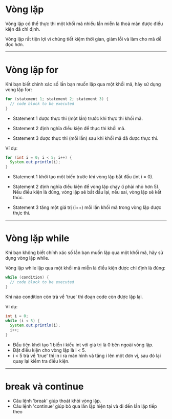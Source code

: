 # Vòng lặp

Vòng lặp có thể thực thi một khối mã nhiều lần miễn là thoả mãn được điều kiện đã chỉ định.

Vòng lặp rất tiện lợi vì chúng tiết kiệm thời gian, giảm lỗi và làm cho mã dễ đọc hơn.

---

# Vòng lặp for

Khi bạn biết chính xác số lần bạn muốn lặp qua một khối mã, hãy sử dụng vòng lặp for:

``` Java
for (statement 1; statement 2; statement 3) {
  // code block to be executed
}
```
- Statement 1 được thực thi (một lần) trước khi thực thi khối mã.

- Statement 2 định nghĩa điều kiện để thực thi khối mã.

- Statement 3 được thực thi (mỗi lần) sau khi khối mã đã được thực thi.

Ví dụ: 

``` Java
for (int i = 0; i < 5; i++) {
  System.out.println(i);
}
```

- Statement 1 khởi tạo một biến trước khi vòng lặp bắt đầu (int i = 0).

- Statement 2 định nghĩa điều kiện để vòng lặp chạy (i phải nhỏ hơn 5). Nếu điều kiện là đúng, vòng lặp sẽ bắt đầu lại, nếu sai, vòng lặp sẽ kết thúc.

- Statement 3 tăng một giá trị (i++) mỗi lần khối mã trong vòng lặp được thực thi.

---

# Vòng lặp while

Khi bạn không biết chính xác số lần bạn muốn lặp qua một khối mã, hãy sử dụng vòng lặp while.

Vòng lặp while lặp qua một khối mã miễn là điều kiện được chỉ định là đúng:

``` Java
while (condition) {
  // code block to be executed
}
```

Khi nào condition còn trả về 'true' thì đoạn code còn được lặp lại.

Ví dụ:

``` Java
int i = 0;
while (i < 5) {
  System.out.println(i);
  i++;
}
```

- Đầu tiên khởi tạo 1 biến i kiểu int với giá trị là 0 bên ngoài vòng lặp.
- Đặt điều kiện cho vòng lặp là i < 5.
- i < 5 trả về 'true' thì in i ra màn hình và tăng i lên một đơn vị, sau đó lại quay lại kiểm tra điều kiện.

---

# break và continue

- Câu lệnh 'break' giúp thoát khỏi vòng lặp.
- Câu lệnh 'continue' giúp bỏ qua lần lặp hiện tại và đi đến lần lặp tiếp theo